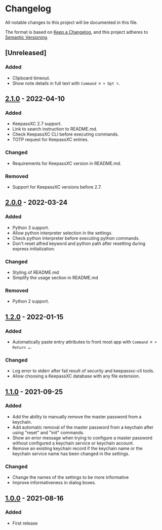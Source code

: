 # Changelog

All notable changes to this project will be documented in this file.

The format is based on [Keep a Changelog](https://keepachangelog.com/en/1.0.0/),
and this project adheres to [Semantic Versioning](https://semver.org/spec/v2.0.0.html).

## [Unreleased]

### Added 

- Clipboard timeout.
- Show note details in full text with ``Command ⌘ + Opt ⌥``.

## [2.1.0] - 2022-04-10

### Added

- KeepassXC 2.7 support.
- Link to search instruction to README.md.
- Check KeepassXC CLI before executing commands.
- TOTP request for KeepassXC entries.

### Changed

- Requirements for KeepassXC version in README.md.

### Removed

- Support for KeepassXC versions before 2.7.

## [2.0.0] - 2022-03-24

### Added

- Python 3 support.
- Allow python interpreter selection in the settings.
- Check python interpreter before executing python commands.
- Don't reset alfred keyword and python path after resetting during express initialization.

### Changed

- Styling of README.md
- Simplify the usage section in README.md

### Removed

- Python 2 support.

## [1.2.0] - 2022-01-15

### Added

- Automatically paste entry attributes to front most app with `Command ⌘ + Return ↵`.

### Changed

- Log error to stderr after fail result of security and keepassxc-cli tools.
- Allow choosing a KeepassXC database with any file extension.

## [1.1.0] - 2021-09-25

### Added 

- Add the ability to manually remove the master password from a keychain.
- Add automatic removal of the master password from a keychain 
  after using "reset" and "init" commands.
- Show an error message when trying to configure a master password 
  without configured a keychain service or keychain account. 
- Remove an existing keychain record if the keychain name or the keychain 
  service name has been changed in the settings.

### Changed

- Change the names of the settings to be more informative
- Improve informativeness in dialog boxes.

## [1.0.0] - 2021-08-16

### Added

- First release

[2.1.0]: https://github.com/lxbrvr/alfred-keepassxc-workflow/compare/2.0.0...2.1.0
[2.0.0]: https://github.com/lxbrvr/alfred-keepassxc-workflow/compare/1.2.0...2.0.0
[1.2.0]: https://github.com/lxbrvr/alfred-keepassxc-workflow/compare/1.1.0...1.2.0
[1.1.0]: https://github.com/lxbrvr/alfred-keepassxc-workflow/compare/1.0.0...1.1.0
[1.0.0]: https://github.com/lxbrvr/alfred-keepassxc-workflow/releases/tag/1.0.0